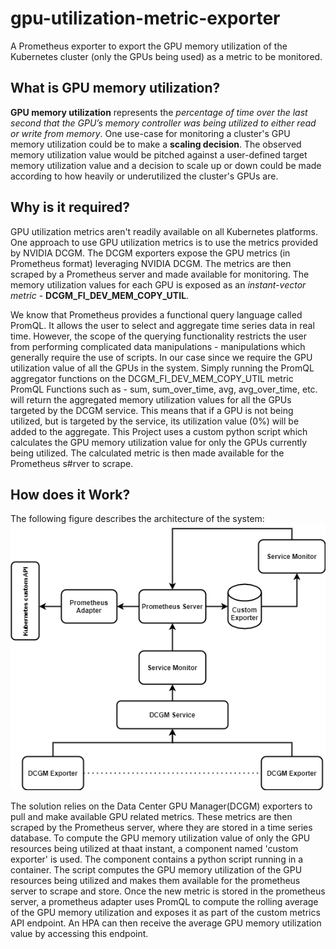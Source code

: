 # gpu-utilization-metric-exporter
 A Prometheus exporter to export the GPU memory utilization of the Kubernetes cluster (only the GPUs being used) as a metric to be monitored.
 
## What is GPU memory utilization?
__GPU memory utilization__ represents the *percentage of time over the last second that the GPU’s memory controller was being utilized to either read or write from memory*.
One use-case for monitoring a cluster's GPU memory utilization could be to make a __scaling decision__. The observed memory utilization value would be pitched against a user-defined target memory utilization value and a decision to scale up or down could be made according to how heavily or underutilized the cluster's GPUs are. 

## Why is it required?
GPU utilization metrics aren't readily available on all Kubernetes platforms. One approach to use GPU utilization metrics is to use the metrics provided by NVIDIA DCGM. The DCGM exporters expose the GPU metrics (in Prometheus format) leveraging NVIDIA DCGM. The metrics are then scraped by a Prometheus server and made available for monitoring. The memory utilization values for each GPU is exposed as an *instant-vector metric* - **DCGM_FI_DEV_MEM_COPY_UTIL**.

We know that Prometheus provides a functional query language called PromQL. It allows the user to select and aggregate time series data in real time. However, the scope of the querying functionality restricts the user from performing complicated data manipulations  - manipulations which generally require the use of scripts. 
In our case since we require the GPU utilization value of all the GPUs in the system. Simply running the PromQL aggregator functions on the DCGM_FI_DEV_MEM_COPY_UTIL metric PromQL Functions such as - sum, sum_over_time, avg, avg_over_time, etc. will return the aggregated memory utilization values for all the GPUs targeted by the DCGM service. This means that if a GPU is not being utilized, but is targeted by the service, its utilization value (0%) will be added to the aggregate. This Project uses a custom python script which calculates the GPU memory utilization value for only the GPUs currently being utilized. The calculated metric is then made available for the Prometheus s#rver to scrape.  

## How does it Work?
The following figure describes the architecture of the system:
![Exporter Architecture](https://github.com/siddharth-mitra/gpu-utilization-metric-exporter/blob/main/images/custom-exporter.png)

The solution relies on the Data Center GPU Manager(DCGM) exporters to pull and make available GPU related metrics. These metrics are then scraped by the Prometheus server, where they are stored in a time series database. To compute the GPU memory utilization value of only the GPU resources being utilized at thaat instant, a component named 'custom exporter' is used. The component contains a python script running in a container. The script computes the GPU memory utilization of the GPU resources being utilized and makes them available for the prometheus server to scrape and store. Once the new metric is stored in the prometheus server, a prometheus adapter uses PromQL to compute the rolling average of the GPU memory utilization and exposes it as part of the custom metrics API endpoint. An HPA can then receive the average GPU memory utilization value by accessing this endpoint. 

